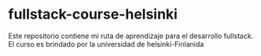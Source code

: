 # fullstack-course-helsinki
Este repositorio contiene mi ruta de aprendizaje para el desarrollo fullstack. El curso es brindado por la universidad de helsinki-Finlanida
